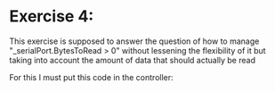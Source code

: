 # Exercise 4:

This exercise is supposed to answer the question of how to manage "_serialPort.BytesToRead > 0" without lessening the flexibility of it but taking into account the amount of data that should actually be read


For this I must put this code in the controller:

